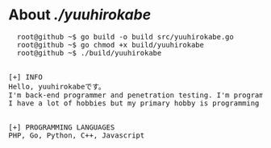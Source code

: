 <h1>About <i>./yuuhirokabe</i></h1>
<pre>
  root@github ~$ go build -o build src/yuuhirokabe.go
  root@github ~$ go chmod +x build/yuuhirokabe
  root@github ~$ ./build/yuuhirokabe
  <br>
[+] INFO
Hello, yuuhirokabeです。
I'm back-end programmer and penetration testing. I'm programming from the young years.
I have a lot of hobbies but my primary hobby is programming and kinda hacking.
<br>
[+] PROGRAMMING LANGUAGES
PHP, Go, Python, C++, Javascript
</pre>

<!--
**yuuhirokabe/yuuhirokabe** is a ✨ _special_ ✨ repository because its `README.md` (this file) appears on your GitHub profile.

Here are some ideas to get you started:

- 🔭 I’m currently working on ...
- 🌱 I’m currently learning ...
- 👯 I’m looking to collaborate on ...
- 🤔 I’m looking for help with ...
- 💬 Ask me about ...
- 📫 How to reach me: ...
- 😄 Pronouns: ...
- ⚡ Fun fact: ...
-->
